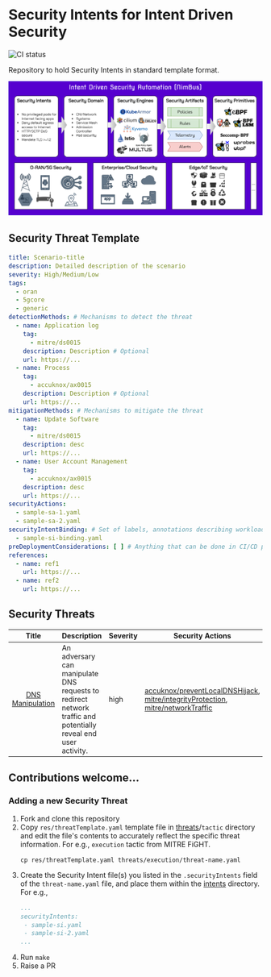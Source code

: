 <!-- THIS IS AN AUTO-GENERATED FILE by ./scripts/gendoc.sh. DO NOT EDIT MANUALLY -->

# Security Intents for Intent Driven Security

![CI status](https://github.com/5GSEC/security-intents/actions/workflows/ci-verify.yml/badge.svg)

Repository to hold Security Intents in standard template format.

![](res/nimbus.png)

## Security Threat Template
```yaml
title: Scenario-title
description: Detailed description of the scenario
severity: High/Medium/Low
tags:
  - oran
  - 5gcore
  - generic
detectionMethods: # Mechanisms to detect the threat
  - name: Application log
    tag:
      - mitre/ds0015
    description: Description # Optional
    url: https://...
  - name: Process
    tag:
      - accuknox/ax0015
    description: Description # Optional
    url: https://...
mitigationMethods: # Mechanisms to mitigate the threat
  - name: Update Software
    tag:
      - mitre/ds0015
    description: desc
    url: https://...
  - name: User Account Management
    tag:
      - accuknox/ax0015
    description: desc
    url: https://...
securityActions:
  - sample-sa-1.yaml
  - sample-sa-2.yaml
securityIntentBinding: # Set of labels, annotations describing workloads who would be impacted by this threat
  - sample-si-binding.yaml
preDeploymentConsiderations: [ ] # Anything that can be done in CI/CD pipelines that can alleviate this threat
references:
  - name: ref1
    url: https://...
  - name: ref2
    url: https://...
```

## Security Threats

| Title | Description | Severity | Security Actions | References |
|:-----:|-------------|----------|------------|------------|
   | [DNS Manipulation](threats/mitre/dnsManipulation.yaml) | An adversary can manipulate DNS requests to redirect network traffic and potentially reveal end user activity. | high | [accuknox/preventLocalDNSHijack](actions/accuknox/preventLocalDNSHijack), [mitre/integrityProtection](actions/mitre/integrityProtection), [mitre/networkTraffic](actions/mitre/networkTraffic) |[MITRE FiGHT](https://fight.mitre.org/techniques/FGT5006) |

## Contributions welcome...

### Adding a new Security Threat

1. Fork and clone this repository
2. Copy `res/threatTemplate.yaml` template file in [threats](threats)/`tactic` directory and edit the file's contents to
   accurately reflect the specific threat information. For e.g., `execution` tactic from MITRE FiGHT.
   ```shell
   cp res/threatTemplate.yaml threats/execution/threat-name.yaml
    ```
3. Create the Security Intent file(s) you listed in the `.securityIntents` field of the `threat-name.yaml` file, and
   place them within the [intents](intents) directory. For e.g.,
   ```yaml
   ...
   securityIntents:
    - sample-si.yaml 
    - sample-si-2.yaml 
   ...
   ```
4. Run `make`
5. Raise a PR
